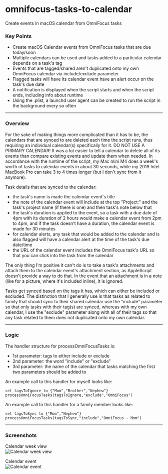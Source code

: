 # omnifocus-tasks-to-calendar
Create events in macOS calendar from OmniFocus tasks

### Key Points

- Create macOS Calendar events from OmniFocus tasks that are due today/soon
- Multiple calendars can be used and tasks added to a particular calendar depends on a task's tag
- Events that are tagged/shared aren't duplicated onto my own OmniFocus calendar via include/exclude parameter
- Flagged tasks will have its calendar event have an alert occur on the task's due date
- A notification is displayed when the script starts and when the script ends, including info about runtime
- Using the .plist, a launchd user agent can be created to run the script in the background every so often

---

### Overview

For the sake of making things more complicated than it has to be, the calendars that are synced to are deleted each time the script runs, thus requiring an individual calendar(s) specifically for it. DO NOT USE A PRIMARY CALENDAR! It was a lot easier to tell a calendar to delete all of its events than compare existing events and update them when needed. In accordance with the runtime of the script, my Mac mini M4 does a week's worth of tasks to calendar events in about 30 seconds, while my 2019 Intel MacBook Pro can take 3 to 4 times longer (but I don't sync from it anymore).

Task details that are synced to the calendar:

 - the task's name is made the calendar event's title
 - the note of the calendar event will include at the top "Project:" and the task's project name (if there is one) and then task's note below that
 - the task's duration is applied to the event, so a task with a due date of 4pm with its duration of 2 hours would make a calendar event from 2pm to 4pm, and if the task doesn't have a duration, the calendar event is made for 30 minutes
 - for calendar alerts, any task that would be added to the calendar and is also flagged will have a calendar alert at the time of the task's due date/time
 - the URL of the calendar event includes the OmniFocus task's URL so that you can click into the task from the calendar

The only thing I'm positive it can't do is to take a task's attachments and attach them to the calendar event's attachment section, as AppleScript doesn't provide a way to do that. In the event that an attachment is in a note (like for a picture, where it's included inline), it is ignored.

Tasks get synced based on the tags it has, which can either be included or excluded. The distinction that I generally use is that tasks as related to family that should sync to their shared calendar use the "include" parameter so that only tasks with their tag(s) are synced, whereas with my own calendar, I use the "exclude" parameter along with all of their tags so that any task related to them does not duplicated onto my own calendar.

---

### Logic

The handler structure for processOmniFocusTasks is:

- 1st parameter: tags to either include or exclude
- 2nd parameter: the word "include" or "exclude"
- 3rd parameter: the name of the calendar that tasks matching the first two parameters should be added to

An example call to this handler for myself looks like:

```
set tagsToIgnore to {"Mom","Brother","Nephew"}
processOmniFocusTasks(tagsToIgnore,"exclude","OmniFocus")
````

An example call to this handler for a family member looks like:

```
set tagsToSync to {"Mom","Nephew"}
processOmniFocusTasks(tagsToSync,"include","OmniFocus - Mom")
````

---

### Screenshots

Calendar week view\
![Calendar week view](/assets/img/calendar-week-view.png)

Calendar event\
![Calendar event](/assets/img/calendar-event.png)
